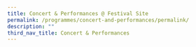 ```yaml
---
title: Concert & Performances @ Festival Site
permalink: /programmes/concert-and-performances/permalink/
description: ""
third_nav_title: Concert & Performances
---
```

